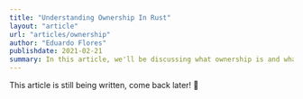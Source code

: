 ```yaml
---
title: "Understanding Ownership In Rust"
layout: "article"
url: "articles/ownership"
author: "Eduardo Flores"
publishdate: 2021-02-21
summary: In this article, we'll be discussing what ownership is and what it means for Rust
---
```


This article is still being written, come back later! 🙂
